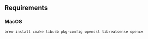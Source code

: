 ## Requirements

### MacOS

```shell
brew install cmake libusb pkg-config openssl librealsense opencv
```
